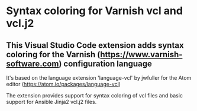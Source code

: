 # Syntax coloring for Varnish vcl and vcl.j2

## This Visual Studio Code extension adds syntax coloring for the Varnish (https://www.varnish-software.com) configuration language

It's based on the language extension 'language-vcl' by jwfuller for the Atom editor (https://atom.io/packages/language-vcl)

The extension provides support for syntax coloring of vcl files and basic support for Ansible Jinja2 vcl.j2 files.